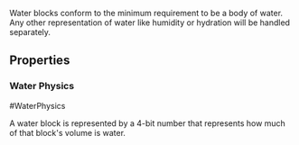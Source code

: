 Water blocks conform to the minimum requirement to be a body of water. Any other representation of water like humidity or hydration will be handled separately.

## Properties

### Water Physics
#WaterPhysics

A water block is represented by a 4-bit number that represents how much of that block's volume is water.
